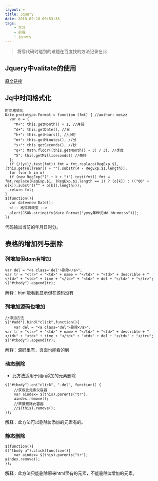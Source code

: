 ```yaml
---
layout: =
title: Jquery
date: 2018-09-18 09:53:33
tags:
    - 学习
    - 前端
    - jquery
---
```

> 将写代码时碰到的难题在百度找的方法记录在此
<!-- more -->
## Jquery中valitate的使用
[原文链接](https://www.jb51.net/article/107581.htm)

## Jq中时间格式化
```
时间格式化
Date.prototype.Format = function (fmt) { //author: meizz
  var o = {
    "M+": this.getMonth() + 1, //月份
    "d+": this.getDate(), //日
    "h+": this.getHours(), //小时
    "m+": this.getMinutes(), //分
    "s+": this.getSeconds(), //秒
    "q+": Math.floor((this.getMonth() + 3) / 3), //季度
    "S": this.getMilliseconds() //毫秒
  };
  if (/(y+)/.test(fmt)) fmt = fmt.replace(RegExp.$1, (this.getFullYear() + "").substr(4 - RegExp.$1.length));
  for (var k in o)
  if (new RegExp("(" + k + ")").test(fmt)) fmt = fmt.replace(RegExp.$1, (RegExp.$1.length == 1) ? (o[k]) : (("00" + o[k]).substr(("" + o[k]).length)));
  return fmt;
}
$(function(){
  var date=new Date();
  <!-- 格式可改变 -->
  alert(JSON.stringify(date.Format("yyyy年MM月dd hh:mm:ss")));
})
```
代码输出当前的年月日时分。
## 表格的增加列与删除
### 列增加但dom有增加
```
var del = "<a class='del'>删除</a>";
var tr = "<tr>" + "<td>" + name + "</td>" + "<td>" + describle + "</td>" + "<td>" + time + "</td>" + "<td>" + del + "</td>" + "</tr>";
$("#tbody").append(tr);
```
解释：html能看到显示但在源码没有
### 列增加源码也增加
```
//添加方法
$("#add").bind("click",function(){
    var del = "<a class='del'>删除</a>";
var tr = "<tr>" + "<td>" + name + "</td>" + "<td>" + describle + "</td>" + "<td>" + time + "</td>" + "<td>" + del + "</td>" + "</tr>";
$("#tbody").append(tr);   
```
解释：源码里有，页面也能看的到
### 动态删除
* 此方法适用于用jq添加的元素删除
```
$("#tbody").on("click", ".del", function() {
    //获取此元素父容器
    var aindex= $(this).parents("tr");
    aindex.remove();
    //直接删除此容器
    //$(this).remove();
});
```
解释：此方法可以删除jq添加的元素有的。
### 静态删除
```
$(function(){
$("tbody a").click(function(){
    var aindex= $(this).parents("tr");
aindex.remove();	
});
```
解释：此方法只能删除原来html里有的元素，不能删除jq增加的元素。